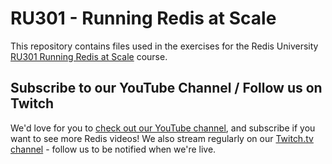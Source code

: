 # RU301 - Running Redis at Scale

This repository contains files used in the exercises for the Redis University [RU301 Running Redis at Scale](https://university.redis.com/courses/ru301/) course.

## Subscribe to our YouTube Channel / Follow us on Twitch

We'd love for you to [check out our YouTube channel](https://youtube.com/redisinc), and subscribe if you want to see more Redis videos!  We also stream regularly on our [Twitch.tv channel](https://www.twitch.tv/redisinc) - follow us to be notified when we're live.
